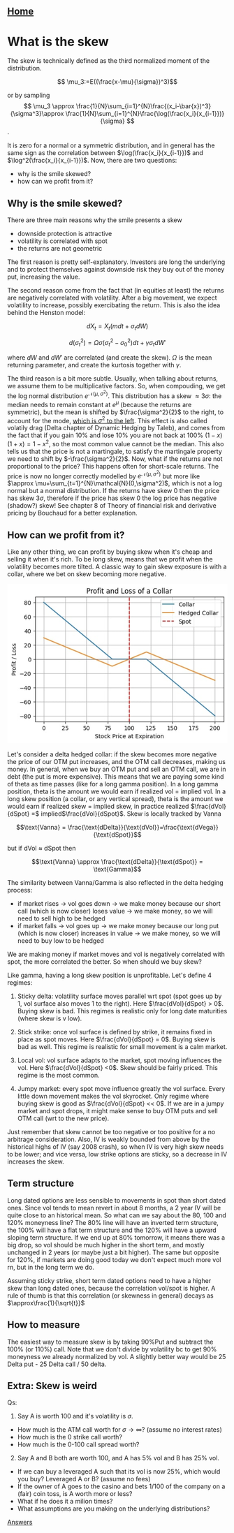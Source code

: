 ## [Home](../README.md)

# What is the skew

The skew is technically defined as the third normalized moment of the distribution. 

$$ \mu_3:=E((\frac{x-\mu}{\sigma})^3)$$

or by sampling
$$ \mu_3 \approx \frac{1}{N}\sum_{i=1}^{N}\frac{(x_i-\bar{x})^3}{\sigma^3}\approx \frac{1}{N}\sum_{i=1}^{N}\frac{\log(\frac{x_i}{x_{i-1}})}{\sigma} $$.

It is zero for a normal or a symmetric distribution, and in general has the same sign as the correlation between $\log(\frac{x_i}{x_{i-1}})$ and $\log^2(\frac{x_i}{x_{i-1}})$. Now, there are two questions:
* why is the smile skewed?
* how can we profit from it?

## Why is the smile skewed? 

There are three main reasons why the smile presents a skew
* downside protection is attractive
* volatility is correlated with spot
* the returns are not geometric

The first reason is pretty self-explanatory. Investors are long the underlying and to protect themselves against downside risk they buy out of the money put, increasing the value. 

The second reason come from the fact that (in equities at least) the returns are negatively correlated with volatility. After a big movement, we expect volatility to increase, possibly exercibating the return. This is also the idea behind the Henston model:

$$dX_t = X_t(mdt+\sigma_tdW)$$

$$d(\sigma_t^2)=\Omega\sigma(\sigma_t^2-\sigma_0^2)dt+\gamma\sigma_tdW' $$

where $dW$ and $dW'$ are correlated (and create the skew). $\Omega$ is the mean returning parameter, and create the kurtosis together with $\gamma$.

The third reason is a bit more subtle. Usually, when talking about returns, we assume them to be multiplicative factors. So, when compouding, we get the log normal distribution $e^{\mathcal{N}(\mu,\sigma^2)}$. This distribution has a skew $\approx 3\sigma$: the median needs to remain constant at $e^{\mu}$ (because the returns are symmetric), but the mean is shifted by $\frac{\sigma^2}{2}$ to the right, to account for the mode, [which is $\sigma^2$ to the left](https://www.youtube.com/watch?v=UtpLE6npxvk). This effect is also called volatily drag (Delta chapter of Dynamic Hedging by Taleb), and comes from the fact that if you gain 10% and lose 10% you are not back at 100% $(1-x)(1+x)=1-x^2$, so the most common value cannot be the median. This also tells us that the price is not a martingale, to satisfy the martingale property we need to shift by $-\frac{\sigma^2}{2}$. Now, what if the returns are not proportional to the price?
This happens often for short-scale returns. The price is now no longer correctly modelled by $e^{\mathcal{N}(\mu,\sigma^2)}$ but more like $\approx \mu+\sum_{t=1}^{N}\mathcal{N}(0,\sigma^2)$, which is not a log normal but a normal distribution. If the returns have skew 0 then the price has skew $3\sigma$, therefore if the price has skew 0 the log price has negative (shadow?) skew! See chapter 8 of Theory of financial risk and derivative pricing by Bouchaud for a better explanation.

## How can we profit from it?

Like any other thing, we can profit by buying skew when it's cheap and selling it when it's rich. To be long skew, means that we profit when the volatility becomes more tilted. A classic way to gain skew exposure is with a collar, where we bet on skew becoming more negative.

![skew1](Skew.jpg)


Let's consider a delta hedged collar: if the skew becomes more negative the price of our OTM put increases, and the OTM call decreases, making us money. In general, when we buy an OTM put and sell an OTM call, we are in debt (the put is more expensive). This means that we are paying some kind of theta as time passes (like for a long gamma position). In a long gamma position, theta is the amount we would earn if realized vol = implied vol. In a long skew position (a collar, or any vertical spread), theta is the amount we would earn if realized skew = implied skew, in practice realized $\frac{dVol}{dSpot} =$ implied$\frac{dVol}{dSpot}$. Skew is locally tracked by Vanna 

$$\text{Vanna} = \frac{\text{dDelta}}{\text{dVol}}=\frac{\text{dVega}}{\text{dSpot}}$$

but if dVol $\approx$ dSpot then 

$$\text{Vanna} \approx \frac{\text{dDelta}}{\text{dSpot}} = \text{Gamma}$$

The similarity between Vanna/Gamma is also reflected in the delta hedging process:
- if market rises $\rightarrow$ vol goes down $\rightarrow$ we make money because our short call (which is now closer) loses value $\rightarrow$ we make money, so we will need to sell high to be hedged
- if market falls $\rightarrow$ vol goes up $\rightarrow$ we make money because our long put (which is now closer) increases in value $\rightarrow$ we make money, so we will need to buy low to be hedged

We are making money if market moves and vol is negatively correlated with spot, the more correlated the better. So when should we buy skew?

Like gamma, having a long skew position is unprofitable. Let's define 4 regimes:

1) Sticky delta: volatility surface moves parallel wrt spot (spot goes up by 1, vol surface also moves 1 to the right). Here $\frac{dVol}{dSpot} > 0$. Buying skew is bad. This regimes is realistic only for long date maturities (where skew is v low). 

2) Stick strike: once vol surface is defined by strike, it remains fixed in place as spot moves. Here $\frac{dVol}{dSpot} = 0$. Buying skew is bad as well. This regime is realistic for small movement is a calm market.

3) Local vol: vol surface adapts to the market, spot moving influences the vol. Here $\frac{dVol}{dSpot} <0$. Skew should be fairly priced. This regime is the most common.

4) Jumpy market: every spot move influence greatly the vol surface. Every little down movement makes the vol skyrocket. Only regime where buying skew is good as $\frac{dVol}{dSpot} << 0$. If we are in a jumpy market and spot drops, it might make sense to buy OTM puts and sell OTM call (wrt to the new price).

Just remember that skew cannot be too negative or too positive for a no arbitrage consideration. Also, IV is weakly bounded from above by the historical highs of IV (say 2008 crash), so when IV is very high skew needs to be lower; and vice versa, low strike options are sticky, so a decrease in IV increases the skew.

## Term structure

Long dated options are less sensible to movements in spot than short dated ones. Since vol tends to mean revert in about 8 months, a 2 year IV will be quite close to an historical mean. So what can we say about the 80, 100 and 120% moneyness line?
The 80% line will have an inverted term structure, the 100% will have a flat term structure and the 120% will have a upward sloping term structure. If we end up at 80% tomorrow, it means there was a big drop, so vol should be much higher in the short term, and mostly unchanged in 2 years (or maybe just a bit higher). The same but opposite for 120%, if markets are doing good today we don't expect much more vol rn, but in the long term we do.

Assuming sticky strike, short term dated options need to have a higher skew than long dated ones, because the correlation vol/spot is higher. A rule of thumb is that this correlation (or skewness in general) decays as $\approx\frac{1}{\sqrt{t}}$


## How to measure

The easiest way to measure skew is by taking 90%Put and subtract the 100% (or 110%) call. Note that we don't divide by volatility bc to get 90% moneyness we already normalized by vol. A slightly better way would be 25 Delta put - 25 Delta call / 50 delta.

## Extra: Skew is weird



Qs:

1) Say A is worth 100 and it's volatility is $\sigma$. 
- How much is the ATM call worth for $\sigma \rightarrow \infty$? (assume no interest rates)
- How much is the 0 strike call worth?
- How much is the 0-100 call spread worth? 

2) Say A and B both are worth 100, and A has 5% vol and B has 25% vol. 
- If we can buy a leveraged A such that its vol is now 25%, which would you buy? Leveraged A or B? (assume no fees)
- If the owner of A goes to the casino and bets 1/100 of the company on a (fair) coin toss, is A worth more or less?
- What if he does it a milion times?
- What assumptions are you making on the underlying distributions?

[Answers](../brainteaser/Brainteaser.md)